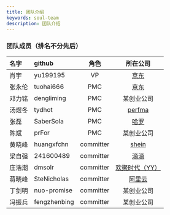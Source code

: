 ```yaml
---
title: 团队介绍
keywords: soul-team
description: 团队介绍
---
```


### 团队成员（排名不分先后）

|名字        | github      |  角色        | 所在公司  |
|:--------  |:-----        |:-------:    |:-------:|
|肖宇        |yu199195     |  VP          | [京东](https://jd.com)                   |
|张永伦      |tuohai666    |  PMC         | [京东](https://jd.com)                   |
|邓力铭      |dengliming   |  PMC         | 某创业公司                                | 
|汤煜冬      |tydhot       |  PMC         | [perfma](https://perfma.com/)            |
|张磊        |SaberSola    |  PMC         | [哈罗](https://www.helloglobal.com/)     | 
|陈斌        |prFor        |  PMC         | 某创业公司                                |
|黄晓峰      |huangxfchn   |  committer   | [shein](https://www.shein.com.hk)        | 
|梁自强      |241600489    |  committer   | [滴滴](https://www.didiglobal.com/)       | 
|庄浩潮      |dmsolr       |  committer   | [欢聚时代（YY）](https://www.yy.com/)      | 
|蒋晓峰      |SteNicholas  |  committer   | [阿里云](https://www.aliyun.com)          |
|丁剑明      |nuo-promise  |  committer   | 某创业公司                                 |
|冯振兵      |fengzhenbing |  committer   | 某创业公司                                 |
